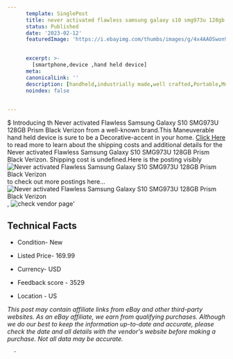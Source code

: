 ```yaml
---
      template: SinglePost
      title: never activated flawless samsung galaxy s10 smg973u 128gb prism black verizon
      status: Published
      date: '2023-02-12'
      featuredImage: 'https://i.ebayimg.com/thumbs/images/g/4x4AAOSwon9jw6O5/s-l225.jpg'
       

      excerpt: >-
        [smartphone,device ,hand held device]
      meta:
      canonicalLink: ''
      description: [handheld,industrially made,well crafted,Portable,Mobile,Compact,Convenient,Lightweight,Maneuverable,Man-portable,Miniature,Carriable,Hand-held,Light,Holdable,Transportable,Mobile device,Pocket-sized,On-the-go,Wireless,Cordless,Compact size,Convenient size, smartphone,device ,hand held device]
      noindex: false
      

---
```

$
      Introducing th Never activated Flawless Samsung Galaxy S10 SMG973U 128GB Prism Black Verizon from a well-known brand.This Maneuverable hand held device is sure to be a Decorative-accent in your home. [Click Here](https://www.ebay.com/itm/204215941117?hash=item2f8c37f7fd%3Ag%3A4x4AAOSwon9jw6O5&mkevt=1&mkcid=1&mkrid=711-53200-19255-0&campid=%253CePNCampaignId%253E&customid=%253CreferenceId%253E&toolid=10049) to read more to learn about the shipping costs and additional details for the Never activated Flawless Samsung Galaxy S10 SMG973U 128GB Prism Black Verizon. Shipping cost is undefined.Here is the posting visibly ![Never activated Flawless Samsung Galaxy S10 SMG973U 128GB Prism Black Verizon](https://i.ebayimg.com/thumbs/images/g/4x4AAOSwon9jw6O5/s-l225.jpg) to check out more postings here... ![Never activated Flawless Samsung Galaxy S10 SMG973U 128GB Prism Black Verizon](https://i.ebayimg.com/images/g/4x4AAOSwon9jw6O5/s-l1600.jpg), ![check vendor page](https://origin-galleryplus.ebayimg.com/ws/web/204215941117_2_0_1/225x225.jpg,https://origin-galleryplus.ebayimg.com/ws/web/204215941117_3_0_1/225x225.jpg,https://origin-galleryplus.ebayimg.com/ws/web/204215941117_4_0_1/225x225.jpg,https://origin-galleryplus.ebayimg.com/ws/web/204215941117_5_0_1/225x225.jpg,https://origin-galleryplus.ebayimg.com/ws/web/204215941117_6_0_1/225x225.jpg,https://origin-galleryplus.ebayimg.com/ws/web/204215941117_7_0_1/225x225.jpg,https://origin-galleryplus.ebayimg.com/ws/web/204215941117_8_0_1/225x225.jpg,https://origin-galleryplus.ebayimg.com/ws/web/204215941117_9_0_1/225x225.jpg,https://origin-galleryplus.ebayimg.com/ws/web/204215941117_10_0_1/225x225.jpg,https://origin-galleryplus.ebayimg.com/ws/web/204215941117_11_0_1/225x225.jpg)'

      

 ## Technical Facts 



     
      

 - Condition- New 


      

 - Listed Price- 169.99 


      

 - Currency- USD 


      

 - Feedback score - 3529 


      

 - Location - US 


      
      

 *_This post may contain affiliate links from eBay and other third-party websites. As an eBay affiliate, we earn from qualifying purchases. Although we do our best to keep the information up-to-date and accurate, please check the date and all details with the vendor's website before making a purchase. Not all data may be accurate._*




      -
